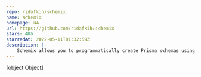 ```yaml
---
repo: ridafkih/schemix
name: schemix
homepage: NA
url: https://github.com/ridafkih/schemix
stars: 486
starredAt: 2022-05-11T01:32:59Z
description: |-
    Schemix allows you to programmatically create Prisma schemas using TypeScript ⌨️
---
```


[object Object]
